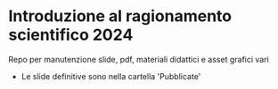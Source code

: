 # Introduzione al ragionamento scientifico 2024
Repo per manutenzione slide, pdf, materiali didattici e asset grafici vari
- Le slide definitive sono nella cartella 'Pubblicate'
